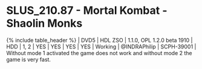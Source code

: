 # SLUS_210.87 - Mortal Kombat - Shaolin Monks

{% include table_header %}
| DVD5 | HDL ZSO | 1.1.0, OPL 1.2.0 beta 1910 | HDD | 1, 2 | YES | YES | YES | YES | Working | @INDRAPhilip | SCPH-39001 | Without mode 1 activated the game does not work and without mode 2 the game is very fast. 
